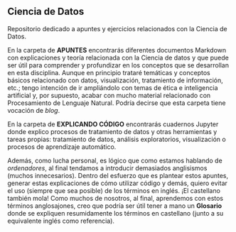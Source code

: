 ## Ciencia de Datos

Repositorio dedicado a apuntes y ejercicios relacionados con la Ciencia de Datos.

En la carpeta de **APUNTES** encontrarás diferentes documentos Markdown con explicaciones y teoría relacionada con la Ciencia de datos y que puede ser útil para comprender y profundizar en los conceptos que se desarrollan en esta disciplina. Aunque en principio trataré temáticas y conceptos básicos relacionado con datos, visualización, tratamiento de información, etc.; tengo intención de ir ampliándolo con temas de ética e inteligencia artificial y, por supuesto, acabar con mucho material relacionado con Procesamiento de Lenguaje Natural. Podría decirse que esta carpeta tiene vocación de *blog*.

En la carpeta de **EXPLICANDO CÓDIGO** encontrarás cuadernos Jupyter donde explico procesos de tratamiento de datos y otras herramientas y tareas propias: tratamiento de datos, análisis exploratorios, visualización o procesos de aprendizaje automático.

Además, como lucha personal, es lógico que como estamos hablando de *ordenadores*, al final tendamos a introducir demasiados anglisismos (muchos innecesarios). Dentro del esfuerzo que es plantear estos apuntes, generar estas explicaciones de cómo utilizar código y demás, quiero evitar el uso (siempre que sea posible) de los términos en inglés. ¡El castellano también mola! Como muchos de nosotros, al final, aprendemos con estos términos anglosajones, creo que podría ser útil tener a mano un **Glosario** donde se expliquen resumidamente los términos en castellano (junto a su equivalente inglés como referencia).
